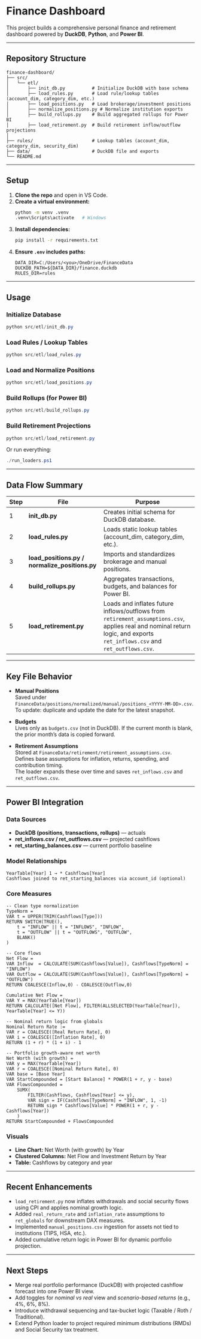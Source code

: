 # Finance Dashboard

This project builds a comprehensive personal finance and retirement dashboard powered by **DuckDB**, **Python**, and **Power BI**.

---

## Repository Structure
```
finance-dashboard/
├── src/
│   └── etl/
│       ├── init_db.py          # Initialize DuckDB with base schema
│       ├── load_rules.py       # Load rule/lookup tables (account_dim, category_dim, etc.)
│       ├── load_positions.py   # Load brokerage/investment positions
│       ├── normalize_positions.py # Normalize institution exports
│       ├── build_rollups.py    # Build aggregated rollups for Power BI
│       ├── load_retirement.py  # Build retirement inflow/outflow projections
│
├── rules/                      # Lookup tables (account_dim, category_dim, security_dim)
├── data/                       # DuckDB file and exports
└── README.md
```

---

## Setup

1. **Clone the repo** and open in VS Code.
2. **Create a virtual environment:**
   ```bash
   python -m venv .venv
   .venv\Scripts\activate   # Windows
   ```
3. **Install dependencies:**
   ```bash
   pip install -r requirements.txt
   ```
4. **Ensure `.env` includes paths:**
   ```env
   DATA_DIR=C:/Users/<you>/OneDrive/FinanceData
   DUCKDB_PATH=${DATA_DIR}/finance.duckdb
   RULES_DIR=rules
   ```

---

## Usage

### Initialize Database
```powershell
python src/etl/init_db.py
```

### Load Rules / Lookup Tables
```powershell
python src/etl/load_rules.py
```

### Load and Normalize Positions
```powershell
python src/etl/load_positions.py
```

### Build Rollups (for Power BI)
```powershell
python src/etl/build_rollups.py
```

### Build Retirement Projections
```powershell
python src/etl/load_retirement.py
```

Or run everything:
```powershell
./run_loaders.ps1
```

---

## Data Flow Summary

| Step | File | Purpose |
|------|------|----------|
| 1 | **init_db.py** | Creates initial schema for DuckDB database. |
| 2 | **load_rules.py** | Loads static lookup tables (account_dim, category_dim, etc.). |
| 3 | **load_positions.py / normalize_positions.py** | Imports and standardizes brokerage and manual positions. |
| 4 | **build_rollups.py** | Aggregates transactions, budgets, and balances for Power BI. |
| 5 | **load_retirement.py** | Loads and inflates future inflows/outflows from `retirement_assumptions.csv`, applies real and nominal return logic, and exports `ret_inflows.csv` and `ret_outflows.csv`. |

---

## Key File Behavior

- **Manual Positions**  
  Saved under `FinanceData/positions/normalized/manual/positions_<YYYY-MM-DD>.csv`.  
  To update: duplicate and update the date for the latest snapshot.

- **Budgets**  
  Lives only as `budgets.csv` (not in DuckDB). If the current month is blank, the prior month’s data is copied forward.

- **Retirement Assumptions**  
  Stored at `FinanceData/retirement/retirement_assumptions.csv`.  
  Defines base assumptions for inflation, returns, spending, and contribution timing.  
  The loader expands these over time and saves `ret_inflows.csv` and `ret_outflows.csv`.

---

## Power BI Integration

### Data Sources
- **DuckDB (positions, transactions, rollups)** — actuals
- **ret_inflows.csv / ret_outflows.csv** — projected cashflows
- **ret_starting_balances.csv** — current portfolio baseline

### Model Relationships
```
YearTable[Year] 1 → * Cashflows[Year]
Cashflows joined to ret_starting_balances via account_id (optional)
```

### Core Measures
```DAX
-- Clean type normalization
TypeNorm =
VAR t = UPPER(TRIM(Cashflows[Type]))
RETURN SWITCH(TRUE(),
    t = "INFLOW" || t = "INFLOWS", "INFLOW",
    t = "OUTFLOW" || t = "OUTFLOWS", "OUTFLOW",
    BLANK()
)

-- Core flows
Net Flow =
VAR Inflow  = CALCULATE(SUM(Cashflows[Value]), Cashflows[TypeNorm] = "INFLOW")
VAR Outflow = CALCULATE(SUM(Cashflows[Value]), Cashflows[TypeNorm] = "OUTFLOW")
RETURN COALESCE(Inflow,0) - COALESCE(Outflow,0)

Cumulative Net Flow =
VAR Y = MAX(YearTable[Year])
RETURN CALCULATE([Net Flow], FILTER(ALLSELECTED(YearTable[Year]), YearTable[Year] <= Y))

-- Nominal return logic from globals
Nominal Return Rate :=
VAR r = COALESCE([Real Return Rate], 0)
VAR i = COALESCE([Inflation Rate], 0)
RETURN (1 + r) * (1 + i) - 1

-- Portfolio growth-aware net worth
Net Worth (with growth) =
VAR y = MAX(YearTable[Year])
VAR r = COALESCE([Nominal Return Rate], 0)
VAR base = [Base Year]
VAR StartCompounded = [Start Balance] * POWER(1 + r, y - base)
VAR FlowsCompounded =
    SUMX(
        FILTER(Cashflows, Cashflows[Year] <= y),
        VAR sign = IF(Cashflows[TypeNorm] = "INFLOW", 1, -1)
        RETURN sign * Cashflows[Value] * POWER(1 + r, y - Cashflows[Year])
    )
RETURN StartCompounded + FlowsCompounded
```

### Visuals
- **Line Chart:** Net Worth (with growth) by Year
- **Clustered Columns:** Net Flow and Investment Return by Year
- **Table:** Cashflows by category and year

---

## Recent Enhancements

- `load_retirement.py` now inflates withdrawals and social security flows using CPI and applies nominal growth logic.
- Added `real_return_rate` and `inflation_rate` assumptions to `ret_globals` for downstream DAX measures.
- Implemented `manual_positions.csv` ingestion for assets not tied to institutions (TIPS, HSA, etc.).
- Added cumulative return logic in Power BI for dynamic portfolio projection.

---

## Next Steps
- Merge real portfolio performance (DuckDB) with projected cashflow forecast into one Power BI view.
- Add toggles for *nominal vs real* view and *scenario-based returns* (e.g., 4%, 6%, 8%).
- Introduce withdrawal sequencing and tax-bucket logic (Taxable / Roth / Traditional).
- Extend Python loader to project required minimum distributions (RMDs) and Social Security tax treatment.

